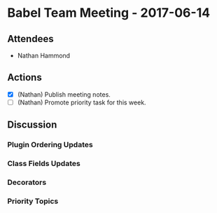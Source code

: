 # Babel Team Meeting - 2017-06-14
 
## Attendees
- Nathan Hammond
 
## Actions
 
- [X] (Nathan) Publish meeting notes.
- [ ] (Nathan) Promote priority task for this week.
 
## Discussion

### Plugin Ordering Updates

### Class Fields Updates

### Decorators

### Priority Topics
